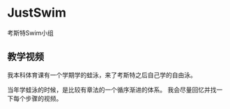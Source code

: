# JustSwim
考斯特Swim小组

## 教学视频

我本科体育课有一个学期学的蛙泳，来了考斯特之后自己学的自由泳。

当年学蛙泳的时候，是比较有章法的一个循序渐进的体系。
我会尽量回忆并找一下每个步骤的视频。
